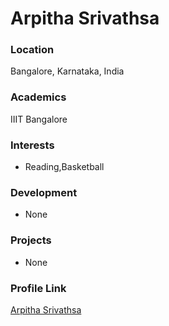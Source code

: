 # Arpitha Srivathsa

### Location

Bangalore, Karnataka, India

### Academics

IIIT Bangalore

### Interests

- Reading,Basketball

### Development

- None

### Projects

- None

### Profile Link

[Arpitha Srivathsa](https://github.com/DREAMERS3)
